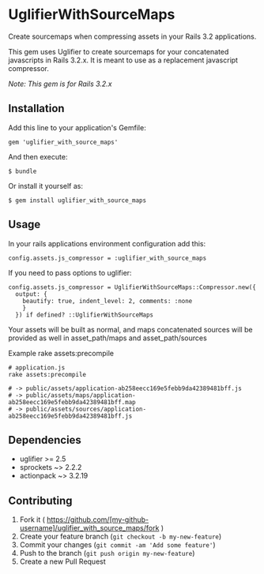 # UglifierWithSourceMaps

Create sourcemaps when compressing assets in your Rails 3.2 applications.

This gem uses Uglifier to create sourcemaps for your concatenated javascripts in Rails 3.2.x. It is meant to use as a replacement javascript compressor.

_Note: This gem is for Rails 3.2.x_

## Installation

Add this line to your application's Gemfile:

    gem 'uglifier_with_source_maps'

And then execute:

    $ bundle

Or install it yourself as:

    $ gem install uglifier_with_source_maps

## Usage

In your rails applications environment configuration add this:

```
config.assets.js_compressor = :uglifier_with_source_maps
```

If you need to pass options to uglifier:

```
config.assets.js_compressor = UglifierWithSourceMaps::Compressor.new({
  output: {
    beautify: true, indent_level: 2, comments: :none
    }
  }) if defined? ::UglifierWithSourceMaps
```


Your assets will be built as normal, and maps concatenated sources will be provided as well in asset\_path/maps and asset\_path/sources

Example
rake assets:precompile

```
# application.js
rake assets:precompile

# -> public/assets/application-ab258eecc169e5febb9da42389481bff.js
# -> public/assets/maps/application-ab258eecc169e5febb9da42389481bff.map
# -> public/assets/sources/application-ab258eecc169e5febb9da42389481bff.js

```

## Dependencies
* uglifier    >= 2.5
* sprockets   ~> 2.2.2
* actionpack  ~> 3.2.19

## Contributing

1. Fork it ( https://github.com/[my-github-username]/uglifier_with_source_maps/fork )
2. Create your feature branch (`git checkout -b my-new-feature`)
3. Commit your changes (`git commit -am 'Add some feature'`)
4. Push to the branch (`git push origin my-new-feature`)
5. Create a new Pull Request
